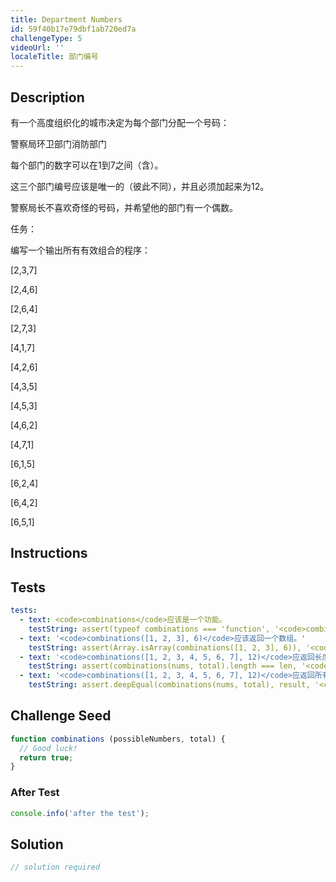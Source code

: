 ```yaml
---
title: Department Numbers
id: 59f40b17e79dbf1ab720ed7a
challengeType: 5
videoUrl: ''
localeTitle: 部门编号
---
```


## Description
<section id="description"><p>有一个高度组织化的城市决定为每个部门分配一个号码： </p>警察局环卫部门消防部门<p>每个部门的数字可以在1到7之间（含）。 </p><p>这三个部门编号应该是唯一的（彼此不同），并且必须加起来为12。 </p><p>警察局长不喜欢奇怪的号码，并希望他的部门有一个偶数。 </p>任务： <p>编写一个输出所有有效组合的程序： </p><p> [2,3,7] </p><p> [2,4,6] </p><p> [2,6,4] </p><p> [2,7,3] </p><p> [4,1,7] </p><p> [4,2,6] </p><p> [4,3,5] </p><p> [4,5,3] </p><p> [4,6,2] </p><p> [4,7,1] </p><p> [6,1,5] </p><p> [6,2,4] </p><p> [6,4,2] </p><p> [6,5,1] </p></section>

## Instructions
<section id="instructions">
</section>

## Tests
<section id='tests'>

```yml
tests:
  - text: <code>combinations</code>应该是一个功能。
    testString: assert(typeof combinations === 'function', '<code>combinations</code> should be a function.');
  - text: '<code>combinations([1, 2, 3], 6)</code>应该返回一个数组。'
    testString: assert(Array.isArray(combinations([1, 2, 3], 6)), '<code>combinations([1, 2, 3], 6)</code> should return an Array.');
  - text: '<code>combinations([1, 2, 3, 4, 5, 6, 7], 12)</code>应返回长度为14的数组。'
    testString: assert(combinations(nums, total).length === len, '<code>combinations([1, 2, 3, 4, 5, 6, 7], 12)</code> should return an array of length 14.');
  - text: '<code>combinations([1, 2, 3, 4, 5, 6, 7], 12)</code>应返回所有有效组合。'
    testString: assert.deepEqual(combinations(nums, total), result, '<code>combinations([1, 2, 3, 4, 5, 6, 7], 12)</code> should return all valid combinations.');

```

</section>

## Challenge Seed
<section id='challengeSeed'>

<div id='js-seed'>

```js
function combinations (possibleNumbers, total) {
  // Good luck!
  return true;
}

```

</div>


### After Test
<div id='js-teardown'>

```js
console.info('after the test');
```

</div>

</section>

## Solution
<section id='solution'>

```js
// solution required
```
</section>
